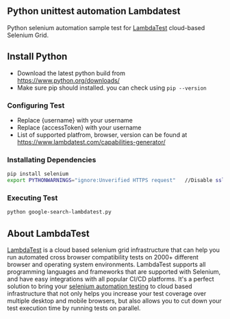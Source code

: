 ## Python unittest automation Lambdatest

Python selenium automation sample test for [LambdaTest](https://www.lambdatest.com/) cloud-based Selenium Grid.


## Install Python
 - Download the latest python build from https://www.python.org/downloads/
 - Make sure pip should installed. you can check using `pip --version`


### Configuring Test
- Replace {username}  with your username 
- Replace {accessToken}  with your username 
- List of supported platfrom, browser, version can be found at https://www.lambdatest.com/capabilities-generator/


### Installating Dependencies
```bash
pip install selenium
export PYTHONWARNINGS="ignore:Unverified HTTPS request"   //Disable ssl warning
```

### Executing Test
```bash
python google-search-lambdatest.py
```
## About LambdaTest
[LambdaTest](https://www.lambdatest.com/) is a cloud based selenium grid infrastructure that can help you run automated cross browser compatibility tests on 2000+ different browser and operating system environments. LambdaTest supports all programming languages and frameworks that are supported with Selenium, and have easy integrations with all popular CI/CD platforms. It's a perfect solution to bring your [selenium automation testing](https://www.lambdatest.com/selenium-automation) to cloud based infrastructure that not only helps you increase your test coverage over multiple desktop and mobile browsers, but also allows you to cut down your test execution time by running tests on parallel.
